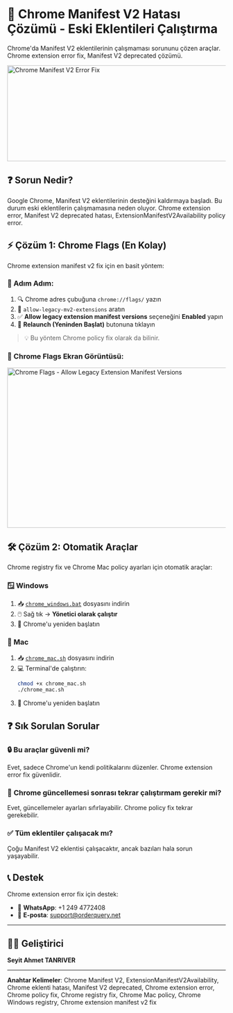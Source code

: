 # 🚀 Chrome Manifest V2 Hatası Çözümü - Eski Eklentileri Çalıştırma

Chrome'da Manifest V2 eklentilerinin çalışmaması sorununu çözen araçlar. Chrome extension error fix, Manifest V2 deprecated çözümü.

<img width="527" height="221" alt="Chrome Manifest V2 Error Fix" src="https://github.com/user-attachments/assets/2f252959-6325-41a5-ab25-9271a2bae597" />

## ❓ Sorun Nedir?

Google Chrome, Manifest V2 eklentilerinin desteğini kaldırmaya başladı. Bu durum eski eklentilerin çalışmamasına neden oluyor. Chrome extension error, Manifest V2 deprecated hatası, ExtensionManifestV2Availability policy error.

## ⚡ Çözüm 1: Chrome Flags (En Kolay)

Chrome extension manifest v2 fix için en basit yöntem:

### 📝 Adım Adım:
1. 🔍 Chrome adres çubuğuna `chrome://flags/` yazın
2. 🔎 `allow-legacy-mv2-extensions` aratın
3. ✅ **Allow legacy extension manifest versions** seçeneğini **Enabled** yapın
4. 🔄 **Relaunch (Yeninden Başlat)** butonuna tıklayın

> 💡 Bu yöntem Chrome policy fix olarak da bilinir.

### 📸 Chrome Flags Ekran Görüntüsü:
<img width="892" height="369" alt="Chrome Flags - Allow Legacy Extension Manifest Versions" src="https://github.com/user-attachments/assets/db130cd2-ceed-4f29-b1d1-48a36477d494" />

## 🛠️ Çözüm 2: Otomatik Araçlar

Chrome registry fix ve Chrome Mac policy ayarları için otomatik araçlar:

### 🪟 Windows
1. 📥 [`chrome_windows.bat`](https://github.com/seyitahmettanriver/chrome-manifest-v2-fix/blob/main/chrome_windows.bat) dosyasını indirin
2. 🖱️ Sağ tık → **Yönetici olarak çalıştır**
3. 🔄 Chrome'u yeniden başlatın

### 🍎 Mac
1. 📥 [`chrome_mac.sh`](https://github.com/seyitahmettanriver/chrome-manifest-v2-fix/blob/main/chrome_mac.sh) dosyasını indirin
2. 💻 Terminal'de çalıştırın:
   ```bash
   chmod +x chrome_mac.sh
   ./chrome_mac.sh
   ```
3. 🔄 Chrome'u yeniden başlatın

## ❓ Sık Sorulan Sorular

### 🔒 **Bu araçlar güvenli mi?**
Evet, sadece Chrome'un kendi politikalarını düzenler. Chrome extension error fix güvenlidir.

### 🔄 **Chrome güncellemesi sonrası tekrar çalıştırmam gerekir mi?**
Evet, güncellemeler ayarları sıfırlayabilir. Chrome policy fix tekrar gerekebilir.

### ✅ **Tüm eklentiler çalışacak mı?**
Çoğu Manifest V2 eklentisi çalışacaktır, ancak bazıları hala sorun yaşayabilir.

## 📞 Destek

Chrome extension error fix için destek:

- 📱 **WhatsApp**: +1 249 4772408
- 📧 **E-posta**: support@orderquery.net

---

## 👨‍💻 Geliştirici

**Seyit Ahmet TANRIVER**

---

**Anahtar Kelimeler**: Chrome Manifest V2, ExtensionManifestV2Availability, Chrome eklenti hatası, Manifest V2 deprecated, Chrome extension error, Chrome policy fix, Chrome registry fix, Chrome Mac policy, Chrome Windows registry, Chrome extension manifest v2 fix 
